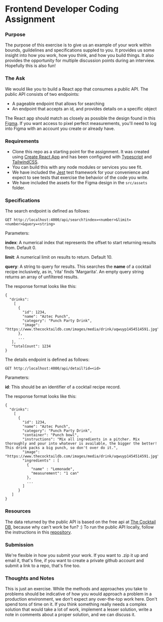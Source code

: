 # Frontend Developer Coding Assignment

### Purpose

The purpose of this exercise is to give us an example of your work within bounds, guildelines and specifications suppled to you. It provides us some insight into how you work, how you think, and how you build things. It also provides the opportunity for multiple discussion points during an interview. Hopefully this is also fun!

### The Ask

We would like you to build a React app that consumes a public API. The public API consists of two endpoints:

* A pageable endpoint that allows for searching
* An endpoint that accepts an id, and provides details on a specific object

The React app should match as closely as possible the design found in this [Figma](https://www.figma.com/design/au6L5XqQ0VjanC9dlgdlmI/Dev-Homework?node-id=2532-2&m=dev&t=xoqFPCWRT0d9yNZp-1). If you want access to pixel perfect measurements, you'll need to log into Figma with an account you create or already have.

### Requirements

* Clone this repo as a starting point for the assignment. It was created using [Create React App](https://create-react-app.dev/) and has been configured with [Typescript](https://www.typescriptlang.org/) and [TailwindCSS](https://tailwindcss.com/).
* You can build this with any node modules or services you see fit.
* We have included the [Jest](https://jestjs.io/) test framework for your convenience and expect to see tests that exercise the behavior of the code you write.
* We have included the assets for the Figma design in the `src/assets` folder.

### Specifications

The search endpoint is defined as follows:

`GET http://localhost:4000/api/search?index=<number>&limit=<number>&query=<string>`

Parameters:

**index**: A numerical index that represents the offset to start returning results from. Default 0.

**limit**: A numerical limit on results to return. Default 10.

**query**: A string to query for results. This searches the **name** of a cocktail recipe inclusively, as in, 'rita' finds 'Margarita'. An empty query string returns an array of unfiltered results.

The response format looks like this:

```
{
  "drinks":
    [
      {
        "id": 1234,
        "name": "Aztec Punch",
        "category": "Punch Party Drink",
        "image": "https://www.thecocktaildb.com/images/media/drink/uqwuyp1454514591.jpg"
      },
      ...
   ],
   "totalCount": 1234
}
```

The details endpoint is defined as follows:

`GET http://localhost:4000/api/detail?id=<id>`

Parameters:

**id**: This should be an identifier of a cocktail recipe record.

The response format looks like this:

```
{
  "drinks":
    [
      {
        "id": 1234,
        "name": "Aztec Punch",
        "category": "Punch Party Drink",
        "container": "Punch bowl",
        "instructions": "Mix all ingredients in a pitcher. Mix thoroughly and pour into whatever is available, the bigger the better! This drink packs a big punch, so don't over do it.",
        "image": "https://www.thecocktaildb.com/images/media/drink/uqwuyp1454514591.jpg",
        "ingredients" : [
          {
            "name" : "Lemonade",
            "measurement": "1 can"
          },
          ...
        ]
      }
   ]
}
```

### Resources

The data returned by the public API is based on the free api at [The Cocktail DB](https://www.thecocktaildb.com), because why can't work be fun? :) To run the public API locally, follow the instructions in this [repository](https://github.com/zeemee/zeemee-public-api).

### Submission

We're flexible in how you submit your work. If you want to .zip it up and email it, that's fine, if you want to create a private github account and submit a link to a repo, that's fine too.

### Thoughts and Notes

This is just an exercise. While the methods and approaches you take to problems should be indicative of how you would approach a problem in a production environment, we don't expect any over-the-top work here. Don't spend tons of time on it. If you think something really needs a complex solution that would take a lot of work, implement a lesser solution, write a note in comments about a proper solution, and we can discuss it.


